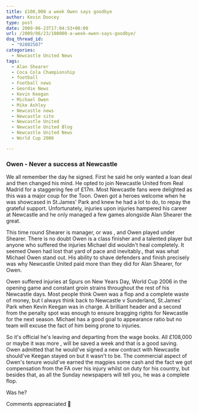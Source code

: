 ```yaml
---
title: £108,000 a week Owen says goodbye
author: Kevin Doocey
type: post
date: 2009-06-23T17:04:53+00:00
url: /2009/06/23/108000-a-week-owen-says-goodbye/
dsq_thread_id:
  - "92802507"
categories:
  - Newcastle United News
tags:
  - Alan Shearer
  - Coca Cola Championship
  - football
  - Football news
  - Geordie News
  - Kevin Keegan
  - Michael Owen
  - Mike Ashley
  - Newcastle news
  - Newcastle site
  - Newcastle United
  - Newcastle United Blog
  - Newcastle United News
  - World Cup 2006

---
```

### Owen - Never a success at Newcastle

We all remember the day he signed. First he said he only wanted a loan deal and then changed his mind. He opted to join Newcastle United from Real Madrid for a staggering fee of £17m. Most Newcastle fans were delighted as this was a  major coup for the Toon. Owen got a heroes welcome when he was showcased in St.James' Park and knew he had a lot to do, to repay the grateful support. Unfortunately, injuries upon injuries hampered his career at Newcastle and he only managed a few games alongside Alan Shearer the great.

This time round Shearer is manager, or was , and Owen played under Shearer. There is no doubt Owen is a class finisher and a talented player but anyone who suffered the injuries Michael did wouldn't heal completely. It seemed Owen had lost that yard of pace and inevitably., that was what Michael Owen stand out. His ability to shave defenders and finish precisely was why Newcastle United paid more than they did for Alan Shearer, for Owen.

Owen suffered injuries at Spurs on New Years Day, World Cup 2006 in the opening game and constant groin strains throughout the rest of his Newcastle days. Most people think Owen was a flop and a complete waste of money, but I always think back to Newcastle v Sunderland, St.James' Park when Kevin Keegan was in charge. A brilliant header and a second from the penalty spot was enough to ensure bragging rights for Newcastle for the next season. Michael has a good goal to appearance ratio but no team will excuse the fact of him being prone to injuries.

So it's official he's leaving and departing from the wage books. All £108,000 or maybe it was more , will be saved a week and that is a good saving. Owen admitted that he would've signed a new contract with Newcastle should've Keegan stayed on but it wasn't to be. The commercial aspect of Owen's tenure would've earned the magpies some cash and the fact we got compensation from the FA over his injury whilst on duty for his country, but besides that, as all the Sunday newspapers will tell you, he was a complete flop.

Was he?

Comments appreaciated 🙂
